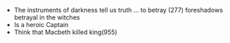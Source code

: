 - The instruments of darkness tell us truth ... to betray (277) foreshadows betrayal in the witches
- Is a heroic Captain
- Think that Macbeth killed king(955)
<!--stackedit_data:
eyJoaXN0b3J5IjpbLTkxMjM2MjAzMV19
-->